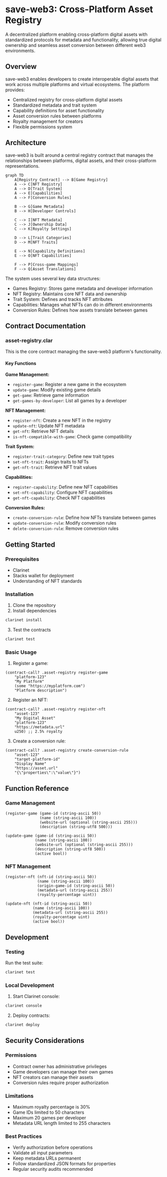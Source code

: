 # save-web3: Cross-Platform Asset Registry

A decentralized platform enabling cross-platform digital assets with standardized protocols for metadata and functionality, allowing true digital ownership and seamless asset conversion between different web3 environments.

## Overview

save-web3 enables developers to create interoperable digital assets that work across multiple platforms and virtual ecosystems. The platform provides:

- Centralized registry for cross-platform digital assets
- Standardized metadata and trait system
- Capability definitions for asset functionality
- Asset conversion rules between platforms
- Royalty management for creators
- Flexible permissions system

## Architecture

save-web3 is built around a central registry contract that manages the relationships between platforms, digital assets, and their cross-platform representations.

```mermaid
graph TD
    A[Registry Contract] --> B[Game Registry]
    A --> C[NFT Registry]
    A --> D[Trait System]
    A --> E[Capabilities]
    A --> F[Conversion Rules]
    
    B --> G[Game Metadata]
    B --> H[Developer Controls]
    
    C --> I[NFT Metadata]
    C --> J[Ownership Data]
    C --> K[Royalty Settings]
    
    D --> L[Trait Categories]
    D --> M[NFT Traits]
    
    E --> N[Capability Definitions]
    E --> O[NFT Capabilities]
    
    F --> P[Cross-game Mappings]
    F --> Q[Asset Translations]
```

The system uses several key data structures:
- Games Registry: Stores game metadata and developer information
- NFT Registry: Maintains core NFT data and ownership
- Trait System: Defines and tracks NFT attributes
- Capabilities: Manages what NFTs can do in different environments
- Conversion Rules: Defines how assets translate between games

## Contract Documentation

### asset-registry.clar

This is the core contract managing the save-web3 platform's functionality.

#### Key Functions

**Game Management:**
- `register-game`: Register a new game in the ecosystem
- `update-game`: Modify existing game details
- `get-game`: Retrieve game information
- `get-games-by-developer`: List all games by a developer

**NFT Management:**
- `register-nft`: Create a new NFT in the registry
- `update-nft`: Update NFT metadata
- `get-nft`: Retrieve NFT details
- `is-nft-compatible-with-game`: Check game compatibility

**Trait System:**
- `register-trait-category`: Define new trait types
- `set-nft-trait`: Assign traits to NFTs
- `get-nft-trait`: Retrieve NFT trait values

**Capabilities:**
- `register-capability`: Define new NFT capabilities
- `set-nft-capability`: Configure NFT capabilities
- `get-nft-capability`: Check NFT capabilities

**Conversion Rules:**
- `create-conversion-rule`: Define how NFTs translate between games
- `update-conversion-rule`: Modify conversion rules
- `delete-conversion-rule`: Remove conversion rules

## Getting Started

### Prerequisites
- Clarinet
- Stacks wallet for deployment
- Understanding of NFT standards

### Installation

1. Clone the repository
2. Install dependencies
```bash
clarinet install
```
3. Test the contracts
```bash
clarinet test
```

### Basic Usage

1. Register a game:
```clarity
(contract-call? .asset-registry register-game 
    "platform-123" 
    "My Platform" 
    (some "https://myplatform.com") 
    "Platform description")
```

2. Register an NFT:
```clarity
(contract-call? .asset-registry register-nft
    "asset-123"
    "My Digital Asset"
    "platform-123"
    "https://metadata.url"
    u250) ;; 2.5% royalty
```

3. Create a conversion rule:
```clarity
(contract-call? .asset-registry create-conversion-rule
    "asset-123"
    "target-platform-id"
    "Display Name"
    "https://asset.url"
    "{\"properties\":\"value\"}")
```

## Function Reference

### Game Management

```clarity
(register-game (game-id (string-ascii 50)) 
               (name (string-ascii 100)) 
               (website-url (optional (string-ascii 255))) 
               (description (string-utf8 500)))

(update-game (game-id (string-ascii 50)) 
             (name (string-ascii 100)) 
             (website-url (optional (string-ascii 255))) 
             (description (string-utf8 500))
             (active bool))
```

### NFT Management

```clarity
(register-nft (nft-id (string-ascii 50))
              (name (string-ascii 100))
              (origin-game-id (string-ascii 50))
              (metadata-url (string-ascii 255))
              (royalty-percentage uint))

(update-nft (nft-id (string-ascii 50))
            (name (string-ascii 100))
            (metadata-url (string-ascii 255))
            (royalty-percentage uint)
            (active bool))
```

## Development

### Testing

Run the test suite:
```bash
clarinet test
```

### Local Development

1. Start Clarinet console:
```bash
clarinet console
```

2. Deploy contracts:
```bash
clarinet deploy
```

## Security Considerations

### Permissions
- Contract owner has administrative privileges
- Game developers can manage their own games
- NFT creators can manage their assets
- Conversion rules require proper authorization

### Limitations
- Maximum royalty percentage is 30%
- Game IDs limited to 50 characters
- Maximum 20 games per developer
- Metadata URL length limited to 255 characters

### Best Practices
- Verify authorization before operations
- Validate all input parameters
- Keep metadata URLs permanent
- Follow standardized JSON formats for properties
- Regular security audits recommended